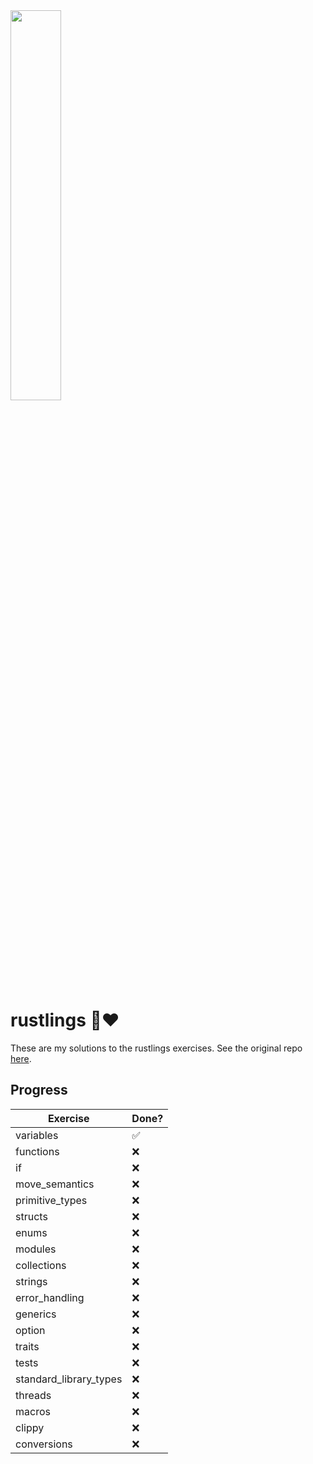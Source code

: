 <img src="https://rustacean.net/more-crabby-things/dancing-ferris.gif" style="width:40%"/>

# rustlings 🦀❤️

These are my solutions to the rustlings exercises.
See the original repo [here](https://github.com/rust-lang/rustlings).

## Progress

| Exercise               | Done? |
|------------------------|-------------|
| variables              | ✅          |
| functions              | ❌          |
| if                     | ❌          |
| move_semantics         | ❌          |
| primitive_types        | ❌          |
| structs                | ❌          |
| enums                  | ❌          |
| modules                | ❌          |
| collections            | ❌          |
| strings                | ❌          |
| error_handling         | ❌          |
| generics               | ❌          |
| option                 | ❌          |
| traits                 | ❌          |
| tests                  | ❌          |
| standard_library_types | ❌          |
| threads                | ❌          |
| macros                 | ❌          |
| clippy                 | ❌          |
| conversions            | ❌          |
